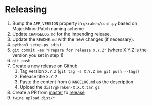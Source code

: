 # Releasing

1. Bump the `APP_VERSION` property in `gkraken/conf.py` based on Major.Minor.Patch naming scheme
2. Update `CHANGELOG.md` for the impending release.
3. Update the `README.md` with the new changes (if necessary).
4. `python3 setup.py sdist` 
5. `git commit -am "Prepare for release X.Y.Z"` (where X.Y.Z is the version you set in step 1)
6. `git push`
7. Create a new release on Github
    1. Tag version `X.Y.Z` (`git tag -s X.Y.Z && git push --tags`)
    2. Release title `X.Y.Z`
    3. Paste the content from `CHANGELOG.md` as the description
    4. Upload the `dist/gkraken-X.X.X.tar.gz`
8. Create a PR from [master](../../tree/master) to [release](../../tree/release)
9. `twine upload dist/*`

